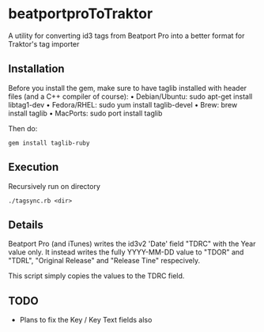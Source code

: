 beatportproToTraktor
====================

A utility for converting id3 tags from Beatport Pro into a better format for Traktor's tag importer


Installation
------------

Before you install the gem, make sure to have taglib installed with header files (and a C++ compiler of course):
•	Debian/Ubuntu: sudo apt-get install libtag1-dev
•	Fedora/RHEL: sudo yum install taglib-devel
•	Brew: brew install taglib
•	MacPorts: sudo port install taglib

Then do:
```
gem install taglib-ruby
```

Execution
---------
Recursively run on directory
```
./tagsync.rb <dir>
```

Details
-------
Beatport Pro (and iTunes) writes the id3v2 'Date' field "TDRC" with the Year value only.
It instead writes the fully YYYY-MM-DD value to "TDOR" and "TDRL", "Original Release" and "Release Tine" respecively. 

This script simply copies the values to the TDRC field.

TODO
----

- Plans to fix the Key / Key Text fields also